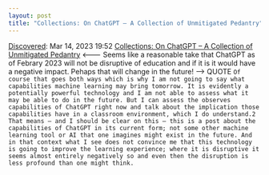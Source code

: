 ```yaml
---
layout: post
title: "Collections: On ChatGPT – A Collection of Unmitigated Pedantry"
---
```

[Discovered](http://rolandtanglao.com/2020/07/29/p1-blogthis-checkvist-list-links-to-blog/): Mar 14, 2023 19:52  [Collections: On ChatGPT – A Collection of Unmitigated Pedantry](https://acoup.blog/2023/02/17/collections-on-chatgpt/) <--- Seems like a reasonable take that ChatGPT as of Febrary 2023 will not be disruptive of education and if it is it would have a negative impact. Pehaps that will change in the future! --> QUOTE `Of course that goes both ways which is why I am not going to say what capabilities machine learning may bring tomorrow. It is evidently a potentially powerful technology and I am not able to assess what it may be able to do in the future. But I can assess the observes capabilities of ChatGPT right now and talk about the implication those capabilities have in a classroom environment, which I do understand.2 That means – and I should be clear on this – this is a post about the capabilities of ChatGPT in its current form; not some other machine learning tool or AI that one imagines might exist in the future. And in that context what I see does not convince me that this technology is going to improve the learning experience; where it is disruptive it seems almost entirely negatively so and even then the disruption is less profound than one might think.`
